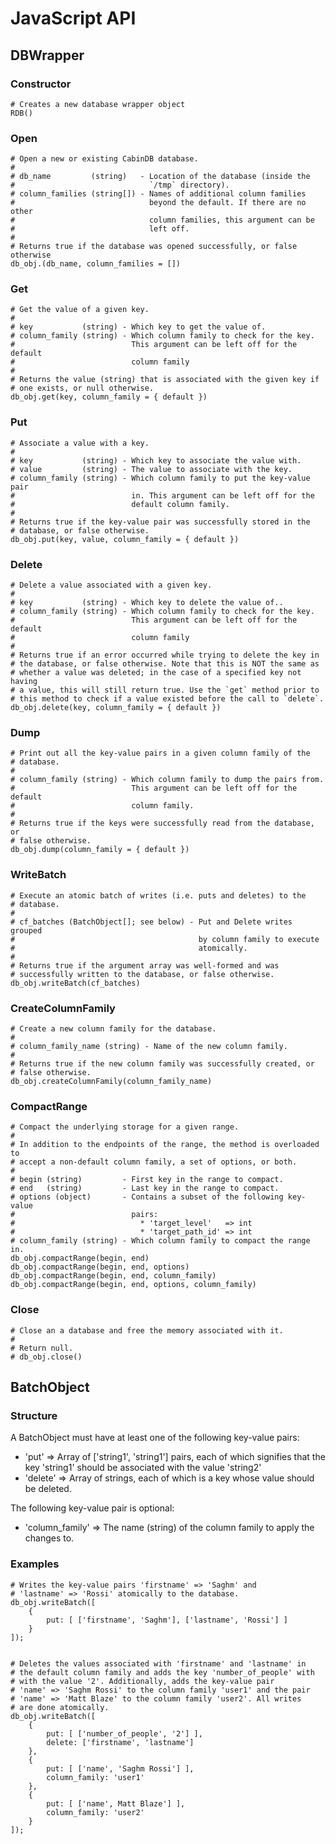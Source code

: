 # JavaScript API

## DBWrapper

### Constructor

    # Creates a new database wrapper object
    RDB()

### Open

    # Open a new or existing CabinDB database.
    #
    # db_name         (string)   - Location of the database (inside the
    #                              `/tmp` directory).
    # column_families (string[]) - Names of additional column families
    #                              beyond the default. If there are no other
    #                              column families, this argument can be
    #                              left off.
    #
    # Returns true if the database was opened successfully, or false otherwise
    db_obj.(db_name, column_families = [])

### Get

    # Get the value of a given key.
    #
    # key           (string) - Which key to get the value of.
    # column_family (string) - Which column family to check for the key.
    #                          This argument can be left off for the default
    #                          column family
    #
    # Returns the value (string) that is associated with the given key if
    # one exists, or null otherwise.
    db_obj.get(key, column_family = { default })

### Put

    # Associate a value with a key.
    #
    # key           (string) - Which key to associate the value with.
    # value         (string) - The value to associate with the key.
    # column_family (string) - Which column family to put the key-value pair
    #                          in. This argument can be left off for the
    #                          default column family.
    #
    # Returns true if the key-value pair was successfully stored in the
    # database, or false otherwise.
    db_obj.put(key, value, column_family = { default })

### Delete

    # Delete a value associated with a given key.
    #
    # key           (string) - Which key to delete the value of..
    # column_family (string) - Which column family to check for the key.
    #                          This argument can be left off for the default
    #                          column family
    #
    # Returns true if an error occurred while trying to delete the key in
    # the database, or false otherwise. Note that this is NOT the same as
    # whether a value was deleted; in the case of a specified key not having
    # a value, this will still return true. Use the `get` method prior to
    # this method to check if a value existed before the call to `delete`.
    db_obj.delete(key, column_family = { default })

### Dump

    # Print out all the key-value pairs in a given column family of the
    # database.
    #
    # column_family (string) - Which column family to dump the pairs from.
    #                          This argument can be left off for the default
    #                          column family.
    #
    # Returns true if the keys were successfully read from the database, or
    # false otherwise.
    db_obj.dump(column_family = { default })

### WriteBatch

    # Execute an atomic batch of writes (i.e. puts and deletes) to the
    # database.
    #
    # cf_batches (BatchObject[]; see below) - Put and Delete writes grouped
    #                                         by column family to execute
    #                                         atomically.
    #
    # Returns true if the argument array was well-formed and was
    # successfully written to the database, or false otherwise.
    db_obj.writeBatch(cf_batches)

### CreateColumnFamily

    # Create a new column family for the database.
    #
    # column_family_name (string) - Name of the new column family.
    #
    # Returns true if the new column family was successfully created, or
    # false otherwise.
    db_obj.createColumnFamily(column_family_name)

### CompactRange

    # Compact the underlying storage for a given range.
    #
    # In addition to the endpoints of the range, the method is overloaded to
    # accept a non-default column family, a set of options, or both.
    #
    # begin (string)         - First key in the range to compact.
    # end   (string)         - Last key in the range to compact.
    # options (object)       - Contains a subset of the following key-value
    #                          pairs:
    #                            * 'target_level'   => int
    #                            * 'target_path_id' => int
    # column_family (string) - Which column family to compact the range in.
    db_obj.compactRange(begin, end)
    db_obj.compactRange(begin, end, options)
    db_obj.compactRange(begin, end, column_family)
    db_obj.compactRange(begin, end, options, column_family)



### Close

    # Close an a database and free the memory associated with it.
    #
    # Return null.
    # db_obj.close()


## BatchObject

### Structure

A BatchObject must have at least one of the following key-value pairs:

* 'put' => Array of ['string1', 'string1'] pairs, each of which signifies that
the key 'string1' should be associated with the value 'string2'
* 'delete' => Array of strings, each of which is a key whose value should be
deleted.

The following key-value pair is optional:

* 'column_family' => The name (string) of the column family to apply the
changes to.

### Examples

    # Writes the key-value pairs 'firstname' => 'Saghm' and
    # 'lastname' => 'Rossi' atomically to the database.
    db_obj.writeBatch([
        {
            put: [ ['firstname', 'Saghm'], ['lastname', 'Rossi'] ]
        }
    ]);


    # Deletes the values associated with 'firstname' and 'lastname' in
    # the default column family and adds the key 'number_of_people' with
    # with the value '2'. Additionally, adds the key-value pair
    # 'name' => 'Saghm Rossi' to the column family 'user1' and the pair
    # 'name' => 'Matt Blaze' to the column family 'user2'. All writes
    # are done atomically.
    db_obj.writeBatch([
        {
            put: [ ['number_of_people', '2'] ],
            delete: ['firstname', 'lastname']
        },
        {
            put: [ ['name', 'Saghm Rossi'] ],
            column_family: 'user1'
        },
        {
            put: [ ['name', Matt Blaze'] ],
            column_family: 'user2'
        }
    ]);
